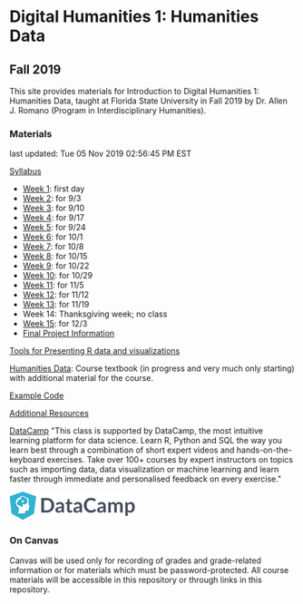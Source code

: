 # Digital Humanities 1: Humanities Data
## Fall 2019

This site provides materials for Introduction to Digital Humanities 1: Humanities Data, taught at Florida State University in Fall 2019 by Dr. Allen J. Romano (Program in Interdisciplinary Humanities). 

### Materials

last updated:
Tue 05 Nov 2019 02:56:45 PM EST

[Syllabus](https://allenjromano.github.io/dh1-2019/syllabus)
- [Week 1](week1_assignments): first day
- [Week 2](week2_assignments): for 9/3
- [Week 3](week3_assignments): for 9/10
- [Week 4](week4_assignments): for 9/17
- [Week 5](week5_assignments): for 9/24
- [Week 6](week6_assignments): for 10/1
- [Week 7](week7_assignments): for 10/8
- [Week 8](week8_assignments): for 10/15
- [Week 9](week9_assignments): for 10/22
- [Week 10](week10_assignments): for 10/29
- [Week 11](week11_assignments): for 11/5 
- [Week 12](week12_assignments): for 11/12
- [Week 13](week13_assignments): for 11/19
- Week 14: Thanksgiving week; no class
- [Week 15](week15_assignments): for 12/3
- [Final Project Information](finalproject)

[Tools for Presenting R data and visualizations](presentationTools)

[Humanities Data](https://github.com/allenjromano/humanitiesdata): Course textbook (in progress and very much only starting) with additional material for the course.

[Example Code](https://github.com/allenjromano/dh1-2019-git)

[Additional Resources](https://allenjromano.github.io/dh1-2019/resources)

[DataCamp](https://www.datacamp.com)
"This class is supported by DataCamp, the most intuitive learning platform for data science. Learn R, Python and SQL the way you learn best through a combination of short expert videos and hands-on-the-keyboard exercises. Take over 100+ courses by expert instructors on topics such as importing data, data visualization or machine learning and learn faster through immediate and personalised feedback on every exercise."

![DataCamp](DataCamp-50px.png)

### On Canvas

Canvas will be used only for recording of grades and grade-related information or for materials which must be password-protected. All course materials will be accessible in this repository or through links in this repository.

